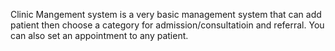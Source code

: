 Clinic Mangement system is a very basic management system that can add patient then choose a category for admission/consultatioin and referral.
You can also set an appointment to any patient.
